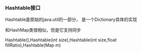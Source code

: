 ### Hashtable接口

Hashtable是原始的java.util的一部分， 是一个Dictionary具体的实现 

和HashMap类很相似，但是它支持同步

Hashtable(),Hashtable(int size),Hashtable(int size,float fillRatio),Hashtable(Map m)